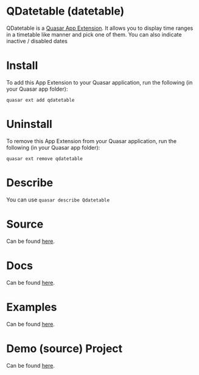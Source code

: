 QDatetable (datetable)
===

QDatetable is a [Quasar App Extension](https://quasar.dev/app-extensions/introduction). It allows you to display time ranges in a timetable like manner and pick one of them.
You can also indicate inactive / disabled dates

# Install

To add this App Extension to your Quasar application, run the following (in your Quasar app folder):

```
quasar ext add qdatetable
```

# Uninstall

To remove this App Extension from your Quasar application, run the following (in your Quasar app folder):

```
quasar ext remove qdatetable
```

# Describe

You can use `quasar describe Qdatetable`

# Source

Can be found [here](https://github.com/ewol123/app-extension-qdatetable/).

# Docs

Can be found [here](https://qdatetable.now.sh).

# Examples

Can be found [here](https://qdatetable.now.sh/#/example).

# Demo (source) Project

Can be found [here](https://github.com/ewol123/app-extension-qdatetable/tree/master/demo).
